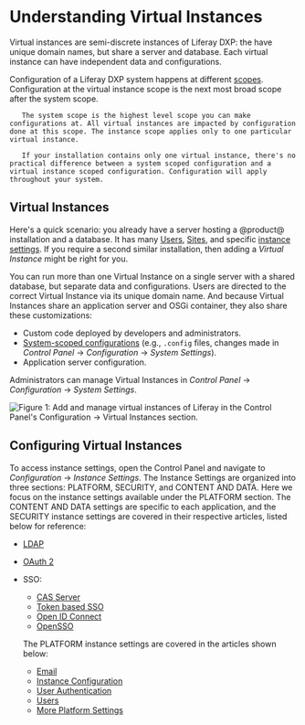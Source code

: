 # Understanding Virtual Instances

Virtual instances are semi-discrete instances of Liferay DXP: the have unique domain names, but share a server and database. Each virtual instance can have independent data and configurations.

<!-- Table: Uses of Virtual Instances -->

Configuration of a Liferay DXP system happens at different [scopes](../system-seetings/system-settings-and-configuration-scope.md). Configuration at the virtual instance scope is the next most broad scope after the system scope. 

```important::
   The system scope is the highest level scope you can make configurations at. All virtual instances are impacted by configuration done at this scope. The instance scope applies only to one particular virtual instance.

   If your installation contains only one virtual instance, there's no practical difference between a system scoped configuration and a virtual instance scoped configuration. Configuration will apply throughout your system.
```

## Virtual Instances

Here's a quick scenario: you already have a server hosting a @product@ installation and a database. It has many [Users](/docs/7-2/user/-/knowledge_base/u/users-and-organizations), [Sites](/docs/7-2/user/-/knowledge_base/u/building-a-site), and specific [instance settings](/docs/7-2/user/-/knowledge_base/u/instance-configuration-instance-settings#general).  If you require a second similar installation, then adding a *Virtual Instance* might be right for you. 

You can run more than one Virtual Instance on a single server with a shared database, but separate data and configurations. Users are directed to the correct Virtual Instance via its unique domain name. And because Virtual Instances share an application server and OSGi container, they also share these customizations: 

-  Custom code deployed by developers and administrators.
-  [System-scoped configurations](/docs/7-2/user/-/knowledge_base/u/system-settings) (e.g., `.config` files, changes made in *Control Panel* &rarr; *Configuration* &rarr; *System Settings*). 
-  Application server configuration.

Administrators can manage Virtual Instances in *Control Panel* &rarr; *Configuration* &rarr; *System Settings*.

![Figure 1: Add and manage virtual instances of Liferay in the Control Panel's *Configuration* &rarr; *Virtual Instances* section.](../../../images/virtual-instances.png)

## Configuring Virtual Instances

To access instance settings, open the Control Panel and navigate to *Configuration* &rarr; *Instance Settings*. The Instance Settings are organized into three sections: PLATFORM, SECURITY, and CONTENT AND DATA. Here we focus on the instance settings available under the PLATFORM section. The CONTENT AND DATA settings are specific to each application, and the SECURITY instance settings are covered in their respective articles, listed below for reference:

- [LDAP](/docs/7-2/deploy/-/knowledge_base/d/configuring-ldap)
- [OAuth 2](/docs/7-2/deploy/-/knowledge_base/d/oauth2-scopes#creating-the-authorization-page)
- SSO: 
  - [CAS Server](/docs/7-2/deploy/-/knowledge_base/d/cas-central-authentication-service-single-sign-on-authentication)
  - [Token based SSO](/docs/7-2/deploy/-/knowledge_base/d/token-based-single-sign-on-authentication)
  <!-- [Facebook Connect]() Add back once article is available-->
  - [Open ID Connect](/docs/7-2/deploy/-/knowledge_base/d/authenticating-with-openid-connect#enabling-openid-connect-authentication)
  - [OpenSSO](/docs/7-2/deploy/-/knowledge_base/d/opensso-single-sign-on-authentication)

  The PLATFORM instance settings are covered in the articles shown below:

  - [Email](/docs/7-2/user/-/knowledge_base/u/email-instance-settings)
  - [Instance Configuration](/docs/7-2/user/-/knowledge_base/u/instance-configuration-instance-settings)
  - [User Authentication](/docs/7-2/user/-/knowledge_base/u/user-authentication-instance-settings)
  - [Users](/docs/7-2/user/-/knowledge_base/u/users-instance-settings)
  - [More Platform Settings](/docs/7-2/user/-/knowledge_base/u/more-platform-section-instance-settings)
